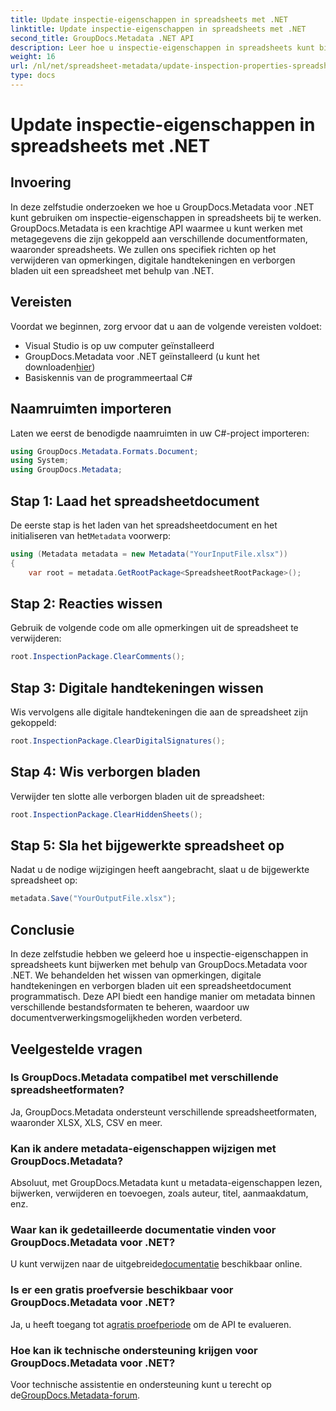 ```yaml
---
title: Update inspectie-eigenschappen in spreadsheets met .NET
linktitle: Update inspectie-eigenschappen in spreadsheets met .NET
second_title: GroupDocs.Metadata .NET API
description: Leer hoe u inspectie-eigenschappen in spreadsheets kunt bijwerken met GroupDocs.Metadata voor .NET. Beheer eenvoudig opmerkingen, handtekeningen en verborgen werkbladen.
weight: 16
url: /nl/net/spreadsheet-metadata/update-inspection-properties-spreadsheets/
type: docs
---
```

# Update inspectie-eigenschappen in spreadsheets met .NET

## Invoering
In deze zelfstudie onderzoeken we hoe u GroupDocs.Metadata voor .NET kunt gebruiken om inspectie-eigenschappen in spreadsheets bij te werken. GroupDocs.Metadata is een krachtige API waarmee u kunt werken met metagegevens die zijn gekoppeld aan verschillende documentformaten, waaronder spreadsheets. We zullen ons specifiek richten op het verwijderen van opmerkingen, digitale handtekeningen en verborgen bladen uit een spreadsheet met behulp van .NET.
## Vereisten
Voordat we beginnen, zorg ervoor dat u aan de volgende vereisten voldoet:
- Visual Studio is op uw computer geïnstalleerd
-  GroupDocs.Metadata voor .NET geïnstalleerd (u kunt het downloaden[hier](https://releases.groupdocs.com/metadata/net/))
- Basiskennis van de programmeertaal C#

## Naamruimten importeren
Laten we eerst de benodigde naamruimten in uw C#-project importeren:
```csharp
using GroupDocs.Metadata.Formats.Document;
using System;
using GroupDocs.Metadata;
```
## Stap 1: Laad het spreadsheetdocument
 De eerste stap is het laden van het spreadsheetdocument en het initialiseren van het`Metadata` voorwerp:
```csharp
using (Metadata metadata = new Metadata("YourInputFile.xlsx"))
{
    var root = metadata.GetRootPackage<SpreadsheetRootPackage>();
```
## Stap 2: Reacties wissen
Gebruik de volgende code om alle opmerkingen uit de spreadsheet te verwijderen:
```csharp
root.InspectionPackage.ClearComments();
```
## Stap 3: Digitale handtekeningen wissen
Wis vervolgens alle digitale handtekeningen die aan de spreadsheet zijn gekoppeld:
```csharp
root.InspectionPackage.ClearDigitalSignatures();
```
## Stap 4: Wis verborgen bladen
Verwijder ten slotte alle verborgen bladen uit de spreadsheet:
```csharp
root.InspectionPackage.ClearHiddenSheets();
```
## Stap 5: Sla het bijgewerkte spreadsheet op
Nadat u de nodige wijzigingen heeft aangebracht, slaat u de bijgewerkte spreadsheet op:
```csharp
metadata.Save("YourOutputFile.xlsx");
```

## Conclusie
In deze zelfstudie hebben we geleerd hoe u inspectie-eigenschappen in spreadsheets kunt bijwerken met behulp van GroupDocs.Metadata voor .NET. We behandelden het wissen van opmerkingen, digitale handtekeningen en verborgen bladen uit een spreadsheetdocument programmatisch. Deze API biedt een handige manier om metadata binnen verschillende bestandsformaten te beheren, waardoor uw documentverwerkingsmogelijkheden worden verbeterd.

## Veelgestelde vragen
### Is GroupDocs.Metadata compatibel met verschillende spreadsheetformaten?
Ja, GroupDocs.Metadata ondersteunt verschillende spreadsheetformaten, waaronder XLSX, XLS, CSV en meer.
### Kan ik andere metadata-eigenschappen wijzigen met GroupDocs.Metadata?
Absoluut, met GroupDocs.Metadata kunt u metadata-eigenschappen lezen, bijwerken, verwijderen en toevoegen, zoals auteur, titel, aanmaakdatum, enz.
### Waar kan ik gedetailleerde documentatie vinden voor GroupDocs.Metadata voor .NET?
 U kunt verwijzen naar de uitgebreide[documentatie](https://tutorials.groupdocs.com/metadata/net/) beschikbaar online.
### Is er een gratis proefversie beschikbaar voor GroupDocs.Metadata voor .NET?
 Ja, u heeft toegang tot a[gratis proefperiode](https://releases.groupdocs.com/) om de API te evalueren.
### Hoe kan ik technische ondersteuning krijgen voor GroupDocs.Metadata voor .NET?
 Voor technische assistentie en ondersteuning kunt u terecht op de[GroupDocs.Metadata-forum](https://forum.groupdocs.com/c/metadata/14).